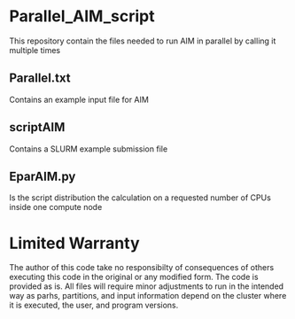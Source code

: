 # Parallel_AIM_script
This repository contain the files needed to run AIM in parallel by calling it multiple times

## Parallel.txt
Contains an example input file for AIM

## scriptAIM
Contains a SLURM example submission file

## EparAIM.py
Is the script distribution the calculation on a requested number of CPUs inside one compute node

# Limited Warranty
The author of this code take no responsibilty of consequences of others executing this code in the original or any modified form. The code is provided as is. All files will require minor adjustments to run in the intended way as parhs, partitions, and input information depend on the cluster where it is executed, the user, and program versions.
